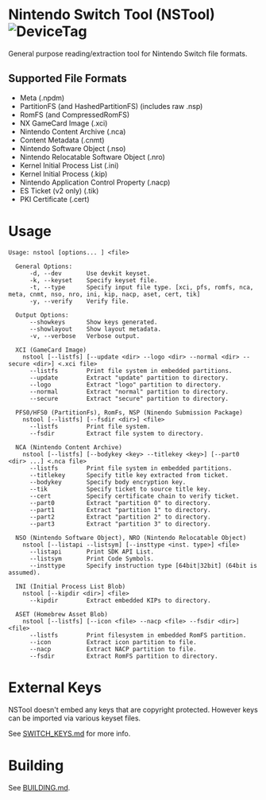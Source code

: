 # Nintendo Switch Tool (NSTool) ![DeviceTag](https://img.shields.io/badge/Device-SWITCH-e60012.svg)
General purpose reading/extraction tool for Nintendo Switch file formats.

## Supported File Formats
* Meta (.npdm)
* PartitionFS (and HashedPartitionFS) (includes raw .nsp)
* RomFS (and CompressedRomFS)
* NX GameCard Image (.xci)
* Nintendo Content Archive (.nca)
* Content Metadata (.cnmt) 
* Nintendo Software Object (.nso) 
* Nintendo Relocatable Software Object (.nro)
* Kernel Initial Process List (.ini)
* Kernel Initial Process (.kip)
* Nintendo Application Control Property (.nacp)
* ES Ticket (v2 only) (.tik)
* PKI Certificate (.cert)

# Usage
```
Usage: nstool [options... ] <file>

  General Options:
      -d, --dev       Use devkit keyset.
      -k, --keyset    Specify keyset file.
      -t, --type      Specify input file type. [xci, pfs, romfs, nca, meta, cnmt, nso, nro, ini, kip, nacp, aset, cert, tik]
      -y, --verify    Verify file.

  Output Options:
      --showkeys      Show keys generated.
      --showlayout    Show layout metadata.
      -v, --verbose   Verbose output.

  XCI (GameCard Image)
    nstool [--listfs] [--update <dir> --logo <dir> --normal <dir> --secure <dir>] <.xci file>
      --listfs        Print file system in embedded partitions.
      --update        Extract "update" partition to directory.
      --logo          Extract "logo" partition to directory.
      --normal        Extract "normal" partition to directory.
      --secure        Extract "secure" partition to directory.

  PFS0/HFS0 (PartitionFs), RomFs, NSP (Ninendo Submission Package)
    nstool [--listfs] [--fsdir <dir>] <file>
      --listfs        Print file system.
      --fsdir         Extract file system to directory.

  NCA (Nintendo Content Archive)
    nstool [--listfs] [--bodykey <key> --titlekey <key>] [--part0 <dir> ...] <.nca file>
      --listfs        Print file system in embedded partitions.
      --titlekey      Specify title key extracted from ticket.
      --bodykey       Specify body encryption key.
      --tik           Specify ticket to source title key.
      --cert          Specify certificate chain to verify ticket.
      --part0         Extract "partition 0" to directory.
      --part1         Extract "partition 1" to directory.
      --part2         Extract "partition 2" to directory.
      --part3         Extract "partition 3" to directory.

  NSO (Nintendo Software Object), NRO (Nintendo Relocatable Object)
    nstool [--listapi --listsym] [--insttype <inst. type>] <file>
      --listapi       Print SDK API List.
      --listsym       Print Code Symbols.
      --insttype      Specify instruction type [64bit|32bit] (64bit is assumed).

  INI (Initial Process List Blob)
    nstool [--kipdir <dir>] <file>
      --kipdir        Extract embedded KIPs to directory.

  ASET (Homebrew Asset Blob)
    nstool [--listfs] [--icon <file> --nacp <file> --fsdir <dir>] <file>
      --listfs        Print filesystem in embedded RomFS partition.
      --icon          Extract icon partition to file.
      --nacp          Extract NACP partition to file.
      --fsdir         Extract RomFS partition to directory.
```

# External Keys
NSTool doesn't embed any keys that are copyright protected. However keys can be imported via various keyset files. 

See [SWITCH_KEYS.md](/SWITCH_KEYS.md) for more info.

# Building
See [BUILDING.md](/BUILDING.md).